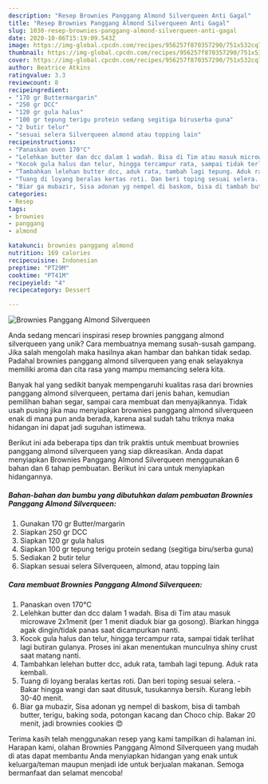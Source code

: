 ```yaml
---
description: "Resep Brownies Panggang Almond Silverqueen Anti Gagal"
title: "Resep Brownies Panggang Almond Silverqueen Anti Gagal"
slug: 1030-resep-brownies-panggang-almond-silverqueen-anti-gagal
date: 2020-10-06T15:19:09.543Z
image: https://img-global.cpcdn.com/recipes/956257f870357290/751x532cq70/brownies-panggang-almond-silverqueen-foto-resep-utama.jpg
thumbnail: https://img-global.cpcdn.com/recipes/956257f870357290/751x532cq70/brownies-panggang-almond-silverqueen-foto-resep-utama.jpg
cover: https://img-global.cpcdn.com/recipes/956257f870357290/751x532cq70/brownies-panggang-almond-silverqueen-foto-resep-utama.jpg
author: Beatrice Atkins
ratingvalue: 3.3
reviewcount: 8
recipeingredient:
- "170 gr Buttermargarin"
- "250 gr DCC"
- "120 gr gula halus"
- "100 gr tepung terigu protein sedang segitiga biruserba guna"
- "2 butir telur"
- "sesuai selera Silverqueen almond atau topping lain"
recipeinstructions:
- "Panaskan oven 170°C"
- "Lelehkan butter dan dcc dalam 1 wadah. Bisa di Tim atau masuk microwave 2x1menit (per 1 menit diaduk biar ga gosong). Biarkan hingga agak dingin/tidak panas saat dicampurkan nanti."
- "Kocok gula halus dan telur, hingga tercampur rata, sampai tidak terlihat lagi butiran gulanya. Proses ini akan menentukan munculnya shiny crust saat matang nanti."
- "Tambahkan lelehan butter dcc, aduk rata, tambah lagi tepung. Aduk rata kembali."
- "Tuang di loyang beralas kertas roti. Dan beri toping sesuai selera. Bakar hingga wangi dan saat ditusuk, tusukannya bersih. Kurang lebih 30-40 menit."
- "Biar ga mubazir, Sisa adonan yg nempel di baskom, bisa di tambah butter, terigu, baking soda, potongan kacang dan Choco chip. Bakar 20 menit, jadi brownies cookies 😍"
categories:
- Resep
tags:
- brownies
- panggang
- almond

katakunci: brownies panggang almond 
nutrition: 169 calories
recipecuisine: Indonesian
preptime: "PT29M"
cooktime: "PT41M"
recipeyield: "4"
recipecategory: Dessert

---
```



![Brownies Panggang Almond Silverqueen](https://img-global.cpcdn.com/recipes/956257f870357290/751x532cq70/brownies-panggang-almond-silverqueen-foto-resep-utama.jpg)

Anda sedang mencari inspirasi resep brownies panggang almond silverqueen yang unik? Cara membuatnya memang susah-susah gampang. Jika salah mengolah maka hasilnya akan hambar dan bahkan tidak sedap. Padahal brownies panggang almond silverqueen yang enak selayaknya memiliki aroma dan cita rasa yang mampu memancing selera kita.

Banyak hal yang sedikit banyak mempengaruhi kualitas rasa dari brownies panggang almond silverqueen, pertama dari jenis bahan, kemudian pemilihan bahan segar, sampai cara membuat dan menyajikannya. Tidak usah pusing jika mau menyiapkan brownies panggang almond silverqueen enak di mana pun anda berada, karena asal sudah tahu triknya maka hidangan ini dapat jadi suguhan istimewa.




Berikut ini ada beberapa tips dan trik praktis untuk membuat brownies panggang almond silverqueen yang siap dikreasikan. Anda dapat menyiapkan Brownies Panggang Almond Silverqueen menggunakan 6 bahan dan 6 tahap pembuatan. Berikut ini cara untuk menyiapkan hidangannya.

<!--inarticleads1-->

##### Bahan-bahan dan bumbu yang dibutuhkan dalam pembuatan Brownies Panggang Almond Silverqueen:

1. Gunakan 170 gr Butter/margarin
1. Siapkan 250 gr DCC
1. Siapkan 120 gr gula halus
1. Siapkan 100 gr tepung terigu protein sedang (segitiga biru/serba guna)
1. Sediakan 2 butir telur
1. Siapkan sesuai selera Silverqueen, almond, atau topping lain




<!--inarticleads2-->

##### Cara membuat Brownies Panggang Almond Silverqueen:

1. Panaskan oven 170°C
1. Lelehkan butter dan dcc dalam 1 wadah. Bisa di Tim atau masuk microwave 2x1menit (per 1 menit diaduk biar ga gosong). Biarkan hingga agak dingin/tidak panas saat dicampurkan nanti.
1. Kocok gula halus dan telur, hingga tercampur rata, sampai tidak terlihat lagi butiran gulanya. Proses ini akan menentukan munculnya shiny crust saat matang nanti.
1. Tambahkan lelehan butter dcc, aduk rata, tambah lagi tepung. Aduk rata kembali.
1. Tuang di loyang beralas kertas roti. Dan beri toping sesuai selera. - Bakar hingga wangi dan saat ditusuk, tusukannya bersih. Kurang lebih 30-40 menit.
1. Biar ga mubazir, Sisa adonan yg nempel di baskom, bisa di tambah butter, terigu, baking soda, potongan kacang dan Choco chip. Bakar 20 menit, jadi brownies cookies 😍




Terima kasih telah menggunakan resep yang kami tampilkan di halaman ini. Harapan kami, olahan Brownies Panggang Almond Silverqueen yang mudah di atas dapat membantu Anda menyiapkan hidangan yang enak untuk keluarga/teman maupun menjadi ide untuk berjualan makanan. Semoga bermanfaat dan selamat mencoba!

